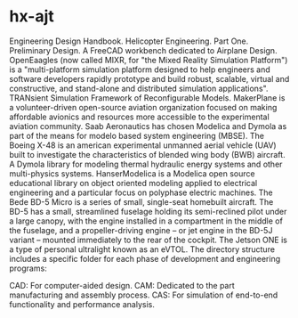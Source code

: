 # hx-ajt

Engineering Design Handbook. Helicopter Engineering. Part One. Preliminary Design. A FreeCAD workbench dedicated to Airplane Design. OpenEaagles (now called MIXR, for "the Mixed Reality Simulation Platform") is a "multi-platform simulation platform designed to help engineers and software developers rapidly prototype and build robust, scalable, virtual and constructive, and stand-alone and distributed simulation applications". TRANsient Simulation Framework of Reconfigurable Models. MakerPlane is a volunteer-driven open-source aviation organization focused on making affordable avionics and resources more accessible to the experimental aviation community. Saab Aeronautics has chosen Modelica and Dymola as part of the means for modelo based system engineering (MBSE). The Boeing X-48 is an american experimental unmanned aerial vehicle (UAV) built to investigate the characteristics of blended wing body (BWB) aircraft. A Dymola library for modeling thermal hydraulic energy systems and other multi-physics systems. HanserModelica is a Modelica open source educational library on object oriented modeling applied to electrical engineering and a particular focus on polyphase electric machines. The Bede BD-5 Micro is a series of small, single-seat homebuilt aircraft. The BD-5 has a small, streamlined fuselage holding its semi-reclined pilot under a large canopy, with the engine installed in a compartment in the middle of the fuselage, and a propeller-driving engine – or jet engine in the BD-5J variant – mounted immediately to the rear of the cockpit. The Jetson ONE is a type of personal ultralight known as an eVTOL. The directory structure includes a specific folder for each phase of development and engineering programs:

CAD: For computer-aided design.
CAM: Dedicated to the part manufacturing and assembly process.
CAS: For simulation of end-to-end functionality and performance analysis.
